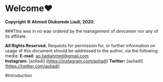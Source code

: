 # Welcome❤

**Copyright © Ahmed Olukorede Liadi, 2020.**

###This was in no way ordered by the management of _devcareer_ nor any of its affiliate.

**All Rights Reserved.**
Requests for permission for, or further information on usage of this document should be addressed to the author, via the following media:
**E-mail:** ao.liadiahmed@gmail.com  
**Instagram:** [aoliadi] (https://instagram.com/aoliadi) 
**Twitter:** [aoliadi] (https://twitter.com/aoliadi) 


#Introduction
  
 
